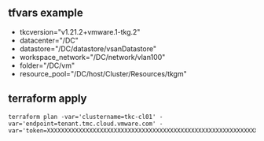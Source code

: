 ## tfvars example

- tkcversion="v1.21.2+vmware.1-tkg.2"
- datacenter="/DC"
- datastore="/DC/datastore/vsanDatastore"
- workspace_network="/DC/network/vlan100"
- folder="/DC/vm"
- resource_pool="/DC/host/Cluster/Resources/tkgm"


## terraform apply

```
terraform plan -var='clustername=tkc-cl01' -var='endpoint=tenant.tmc.cloud.vmware.com' -var='token=XXXXXXXXXXXXXXXXXXXXXXXXXXXXXXXXXXXXXXXXXXXXXXXXXXXXXXXXXXXXXXXX'
```

